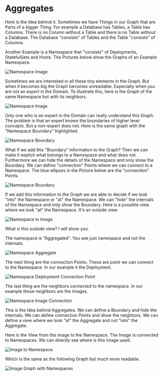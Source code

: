# Aggregates 

Here is the Idea behind it. Sometimes we have Things in our Graph that are Parts of a bigger Thing. For example a Database has Tables, a Table has Columns. There is no Column without a Table and there is no Table without a Database. The Database "consists" of Tables and the Table "consists" of Columns.

Another Example is a Namespace that "consists" of Deployments, StatefulSets and Hosts. The Pictures below show the Graphs of an Example Namespace. 

![Namespace Image](img/namespace.png)

Sometimes we are interested in all these tiny elements in the Graph. But when it becomes big the Graph becomes unreadable. Especially when you are not an expert in the Domain. To illustrate this, here is the Graph of the same Namespace but with its neighbors.

![Namespace Image](img/bigger_graph.png)

Only one who is an expert in the Domain can really understand this Graph. The problem is that an expert knows the boundaries of higher level concepts. But a non-expert does not. Here is the same graph with the "Namespace Boundary" highlighted.

![Namespace Boundary](img/boundary.png)

What if we add this "Boundary" information to the Graph? Then we can make it explicit what belongs to a Namespace and what does not. Furthermore we can hide the details of the Namespace and only show the Boundary. We can define "connection" Points where we can connect to a Namespace. The blue ellipses in the Picture below are the "connection" Points.

![Namespace Boundary](img/boundary_with_connection.png)

If we add this information to the Graph we are able to decide if we look "into" the Namespace or "at" the Namespace. We can "hide" the internals of the Namespace and only show the Boundary. Here is a possible view where we look "at" the Namespace. It's an outside view.

![Namespace to Image](img/namespace_image.png)

What is this outside view? I will show you.

The namespace is "Aggregated". You see just namespace and not the internals. 

![Namespace Aggregate](img/namespace_aggregate.png)

The next thing are the connection Points. These are point we can connect to the Namespace. In our example it the Deployment.

![Namespace Deployment Connection Point](img/deployment_connection.png)

The last thing are the neighbors connected to the namespace. In our example these neighbors are the Images.

![Namespace Image Connection](img/images.png)

This is the Idea behind Aggregates. We can define a Boundary and hide the internals. We can define connection Points and show the neighbors. We can define a view where we look "at" the Aggregate and not "into" the Aggregate.

Here is the View from the image to the Namespace. The Image is connected to Namespaces. We can directly see where is this Image used.

![Image to Namespace](img/image_namespace.png)

Which is the same as the following Graph but much more readable.

![Image Graph with Namespaces](img/image_graph.png)
